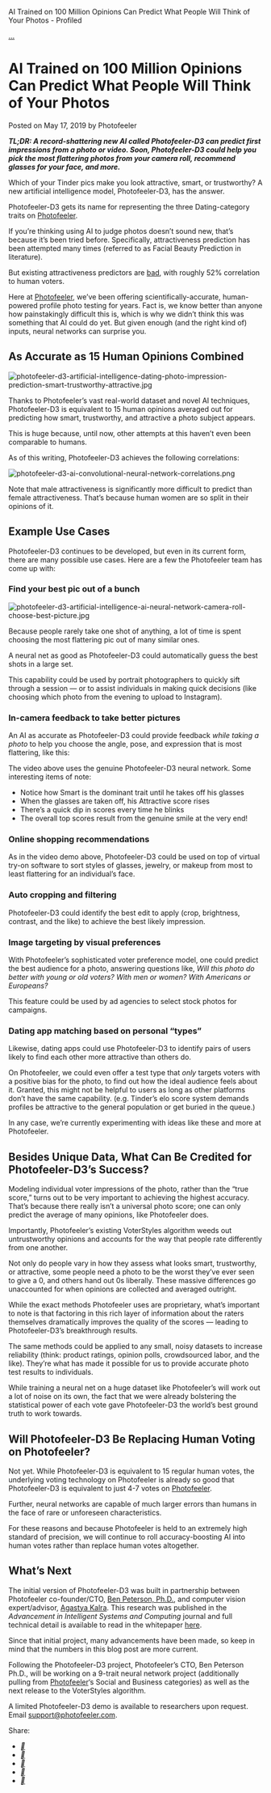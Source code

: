 AI Trained on 100 Million Opinions Can Predict What People Will Think of Your Photos - Profiled

[...](https://blog.photofeeler.com/resources/more/)

# AI Trained on 100 Million Opinions Can Predict What People Will Think of Your Photos

Posted on May 17, 2019 by Photofeeler

***TL;DR: A record-shattering new AI called Photofeeler-D3 can predict first impressions from a photo or video. Soon, Photofeeler-D3 could help you pick the most flattering photos from your camera roll, recommend glasses for your face, and more.***

Which of your Tinder pics make you look attractive, smart, or trustworthy? A new artificial intelligence model, Photofeeler-D3, has the answer.

Photofeeler-D3 gets its name for representing the three Dating-category traits on [Photofeeler](https://www.photofeeler.com/?utm_source=blog&utm_medium=std&utm_campaign=photofeeler-d3).

If you’re thinking using AI to judge photos doesn’t sound new, that’s because it’s been tried before. Specifically, attractiveness prediction has been attempted many times (referred to as Facial Beauty Prediction in literature).

But existing attractiveness predictors are [bad](https://medium.com/@thomasrichierichardson/an-attractiveness-researcher-puts-the-internets-most-popular-hotness-algorithms-to-the-test-3278dbcb03b2), with roughly 52% correlation to human voters.

Here at [Photofeeler](https://www.photofeeler.com/?utm_source=blog&utm_medium=std&utm_campaign=photofeeler-d3), we’ve been offering scientifically-accurate, human-powered profile photo testing for years. Fact is, we know better than anyone how painstakingly difficult this is, which is why we didn’t think this was something that AI could do yet. But given enough (and the right kind of) inputs, neural networks can surprise you.

## As Accurate as 15 Human Opinions Combined

![photofeeler-d3-artificial-intelligence-dating-photo-impression-prediction-smart-trustworthy-attractive.jpg](../_resources/d9d4ea750daa244e65a178c0dfdcfaab.jpg)

Thanks to Photofeeler’s vast real-world dataset and novel AI techniques, Photofeeler-D3 is equivalent to 15 human opinions averaged out for predicting how smart, trustworthy, and attractive a photo subject appears.

This is huge because, until now, other attempts at this haven’t even been comparable to humans.

As of this writing, Photofeeler-D3 achieves the following correlations:

![photofeeler-d3-ai-convolutional-neural-network-correlations.png](../_resources/da53976932b75fb1c2da1ee64fd738c6.png)

Note that male attractiveness is significantly more difficult to predict than female attractiveness. That’s because human women are so split in their opinions of it.

## Example Use Cases

Photofeeler-D3 continues to be developed, but even in its current form, there are many possible use cases. Here are a few the Photofeeler team has come up with:

### Find your best pic out of a bunch

![photofeeler-d3-artificial-intelligence-ai-neural-network-camera-roll-choose-best-picture.jpg](../_resources/4a8aa9de7cfeeeb9975e09df4bf4de45.jpg)

Because people rarely take one shot of anything, a lot of time is spent choosing the most flattering pic out of many similar ones.

A neural net as good as Photofeeler-D3 could automatically guess the best shots in a large set.

This capability could be used by portrait photographers to quickly sift through a session — or to assist individuals in making quick decisions (like choosing which photo from the evening to upload to Instagram).

### In-camera feedback to take better pictures

An AI as accurate as Photofeeler-D3 could provide feedback *while taking a photo* to help you choose the angle, pose, and expression that is most flattering, like this:

The video above uses the genuine Photofeeler-D3 neural network. Some interesting items of note:

- Notice how Smart is the dominant trait until he takes off his glasses
- When the glasses are taken off, his Attractive score rises
- There’s a quick dip in scores every time he blinks
- The overall top scores result from the genuine smile at the very end!

### Online shopping recommendations

As in the video demo above, Photofeeler-D3 could be used on top of virtual try-on software to sort styles of glasses, jewelry, or makeup from most to least flattering for an individual’s face.

### Auto cropping and filtering

Photofeeler-D3 could identify the best edit to apply (crop, brightness, contrast, and the like) to achieve the best likely impression.

### Image targeting by visual preferences

With Photofeeler’s sophisticated voter preference model, one could predict the best audience for a photo, answering questions like, *Will this photo do better with young or old voters? With men or women? With Americans or Europeans?*

This feature could be used by ad agencies to select stock photos for campaigns.

### Dating app matching based on personal “types”

Likewise, dating apps could use Photofeeler-D3 to identify pairs of users likely to find each other more attractive than others do.

On Photofeeler, we could even offer a test type that *only* targets voters with a positive bias for the photo, to find out how the ideal audience feels about it. Granted, this might not be helpful to users as long as other platforms don’t have the same capability. (e.g. Tinder’s elo score system demands profiles be attractive to the general population or get buried in the queue.)

In any case, we’re currently experimenting with ideas like these and more at Photofeeler.

## Besides Unique Data, What Can Be Credited for Photofeeler-D3’s Success?

Modeling individual voter impressions of the photo, rather than the “true score,” turns out to be very important to achieving the highest accuracy. That’s because there really isn’t a universal photo score; one can only predict the average of many opinions, like Photofeeler does.

Importantly, Photofeeler’s existing VoterStyles algorithm weeds out untrustworthy opinions and accounts for the way that people rate differently from one another.

Not only do people vary in how they assess what looks smart, trustworthy, or attractive, some people need a photo to be the worst they’ve ever seen to give a 0, and others hand out 0s liberally. These massive differences go unaccounted for when opinions are collected and averaged outright.

While the exact methods Photofeeler uses are proprietary, what’s important to note is that factoring in this rich layer of information about the raters themselves dramatically improves the quality of the scores — leading to Photofeeler-D3’s breakthrough results.

The same methods could be applied to any small, noisy datasets to increase reliability (think: product ratings, opinion polls, crowdsourced labor, and the like). They’re what has made it possible for us to provide accurate photo test results to individuals.

While training a neural net on a huge dataset like Photofeeler’s will work out a lot of noise on its own, the fact that we were already bolstering the statistical power of each vote gave Photofeeler-D3 the world’s best ground truth to work towards.

## Will Photofeeler-D3 Be Replacing Human Voting on Photofeeler?

Not yet. While Photofeeler-D3 is equivalent to 15 regular human votes, the underlying voting technology on Photofeeler is already so good that Photofeeler-D3 is equivalent to just 4-7 votes on [Photofeeler](https://www.photofeeler.com/?utm_source=blog&utm_medium=std&utm_campaign=photofeeler-d3).

Further, neural networks are capable of much larger errors than humans in the face of rare or unforeseen characteristics.

For these reasons and because Photofeeler is held to an extremely high standard of precision, we will continue to roll accuracy-boosting AI into human votes rather than replace human votes altogether.

## What’s Next

The initial version of Photofeeler-D3 was built in partnership between Photofeeler co-founder/CTO, [Ben Peterson, Ph.D.](https://www.linkedin.com/in/benpeters0n/), and computer vision expert/advisor, [Agastya Kalra](https://www.linkedin.com/in/agastya-kalra/). This research was published in the *Advancement in Intelligent Systems and Computing* journal and full technical detail is available to read in the whitepaper [here](https://arxiv.org/abs/1904.07435).

Since that initial project, many advancements have been made, so keep in mind that the numbers in this blog post are more current.

Following the Photofeeler-D3 project, Photofeeler’s CTO, Ben Peterson Ph.D., will be working on a 9-trait neural network project (additionally pulling from [Photofeeler](https://www.photofeeler.com/?utm_source=blog&utm_medium=std&utm_campaign=photofeeler-d3)‘s Social and Business categories) as well as the next release to the VoterStyles algorithm.

A limited Photofeeler-D3 demo is available to researchers upon request. Email support@photofeeler.com.

Share:

- [**](https://www.facebook.com/sharer/sharer.php?u=https://blog.photofeeler.com/photofeeler-d3/)
- [**](https://twitter.com/home?status=AI%20Trained%20on%20100%20Million%20Opinions%20Can%20Predict%20What%20People%20Will%20Think%20of%20Your%20Photos%20-%20https://blog.photofeeler.com/photofeeler-d3/)
- [**](http://www.linkedin.com/shareArticle?mini=true&url=https://blog.photofeeler.com/photofeeler-d3/&title=AI%20Trained%20on%20100%20Million%20Opinions%20Can%20Predict%20What%20People%20Will%20Think%20of%20Your%20Photos)
- [**](https://pinterest.com/pin/create/button/?url=https://blog.photofeeler.com/photofeeler-d3/&media=&description=AI%20Trained%20on%20100%20Million%20Opinions%20Can%20Predict%20What%20People%20Will%20Think%20of%20Your%20Photos)
- [**](https://plus.google.com/share?url=https://blog.photofeeler.com/photofeeler-d3/)